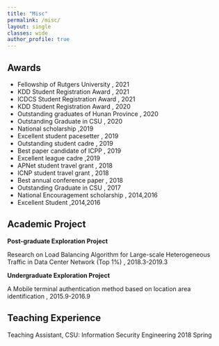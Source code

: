 ```yaml
---
title: "Misc"
permalink: /misc/
layout: single
classes: wide
author_profile: true
---
```


## Awards

* Fellowship of Rutgers University , 2021
* KDD Student Registration Award , 2021
* ICDCS Student Registration Award , 2021
* KDD Student Registration Award , 2020
* Outstanding graduates of Hunan Province , 2020
* Outstanding Graduate in CSU , 2020
* National scholarship ,2019
* Excellent student pacesetter , 2019
* Outstanding student cadre , 2019
* Best paper candidate of ICPP , 2019
* Excellent league cadre ,2019
* APNet student travel grant , 2018
* ICNP student travel grant , 2018
* Best annual conference paper , 2018
* Outstanding Graduate in CSU , 2017
* National Encouragement scholarship , 2014,2016
* Excellent Student ,2014,2016

## Academic Project	

**Post-graduate Exploration Project**

Research on Load Balancing Algorithm for Large-scale Heterogeneous Traffic in Data Center Network (Top 1%) , 2018.3-2019.3 

**Undergraduate Exploration Project**

A Mobile terminal authentication method based on location area identification , 2015.9-2016.9


## Teaching Experience	

Teaching Assistant, CSU: Information Security Engineering 2018 Spring 

